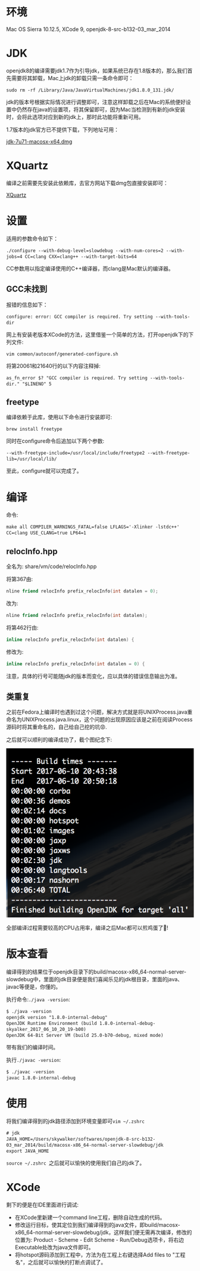 # 环境

Mac OS Sierra 10.12.5, XCode 9, openjdk-8-src-b132-03_mar_2014

# JDK

openjdk8的编译需要jdk1.7作为引导jdk，如果系统已存在1.8版本的，那么我们首先需要将其卸载，Mac上jdk的卸载只需一条命令即可：

```shell
sudo rm -rf /Library/Java/JavaVirtualMachines/jdk1.8.0_131.jdk/
```

jdk的版本号根据实际情况进行调整即可，注意这样卸载之后在Mac的系统便好设置中仍然存在java的设置项，将其保留即可，因为Mac当检测到有新的jdk安装时，会将此选项对应到新的jdk上，那时此功能将重新可用。

1.7版本的jdk官方已不提供下载，下列地址可用：

[jdk-7u71-macosx-x64.dmg](http://download.csdn.net/download/sxsj333/8331551)

# XQuartz

编译之前需要先安装此依赖库，去官方网站下载dmg包直接安装即可：

[XQuartz](https://www.xquartz.org/)

# 设置

适用的参数命令如下：

```shell
./configure --with-debug-level=slowdebug --with-num-cores=2 --with-jobs=4 CC=clang CXX=clang++ --with-target-bits=64
```

CC参数用以指定编译使用的C++编译器，而clang是Mac默认的编译器。

## GCC未找到

报错的信息如下：

```shell
configure: error: GCC compiler is required. Try setting --with-tools-dir
```

网上有安装老版本XCode的方法，这里借鉴一个简单的方法，打开openjdk下的下列文件:

```shell
vim common/autoconf/generated-configure.sh
```

将第20061和21640行的以下内容注释掉:

```shell
as_fn_error $? "GCC compiler is required. Try setting --with-tools-dir." "$LINENO" 5
```

## freetype

编译依赖于此库，使用以下命令进行安装即可:

```shell
brew install freetype
```

同时在configure命令后追加以下两个参数:

```shell
--with-freetype-include=/usr/local/include/freetype2 --with-freetype-lib=/usr/local/lib/ 
```

至此，configure就可以完成了。

# 编译

命令:

```shell
make all COMPILER_WARNINGS_FATAL=false LFLAGS='-Xlinker -lstdc++' CC=clang USE_CLANG=true LP64=1
```

## relocInfo.hpp

全名为: share/vm/code/relocInfo.hpp

将第367由:

```c++
nline friend relocInfo prefix_relocInfo(int datalen = 0);
```

改为:

```c++
nline friend relocInfo prefix_relocInfo(int datalen);
```

将第462行由:

```c++
inline relocInfo prefix_relocInfo(int datalen) {
```

修改为:

```c++
inline relocInfo prefix_relocInfo(int datalen = 0) {
```

注意，具体的行号可能随jdk的版本而变化，应以具体的错误信息输出为准。

## 类重复

之前在Fedora上编译时也遇到过这个问题，解决方式就是将UNIXProcess.java重命名为UNIXProcess.java.linux，这个问题的出现原因应该是之前在阅读Process源码时将其重命名的，自己给自己挖的坑😡.

之后就可以顺利的编译成功了，截个图纪念下:

![编译成功](images/build_finish.png)

全部编译过程需要较高的CPU占用率，编译之后Mac都可以煎鸡蛋了🍳!

# 版本查看

编译得到的结果位于openjdk目录下的build/macosx-x86_64-normal-server-slowdebug中，里面的jdk目录便是我们喜闻乐见的jdk根目录，里面的java、javac等便是，你懂的。

执行命令:`./java -version`:

```shell
$ ./java -version
openjdk version "1.8.0-internal-debug"
OpenJDK Runtime Environment (build 1.8.0-internal-debug-skyalker_2017_06_10_20_19-b00)
OpenJDK 64-Bit Server VM (build 25.0-b70-debug, mixed mode)
```

带有我们的编译时间。

执行`./javac -version`:

```shell
$ ./javac -version
javac 1.8.0-internal-debug
```

# 使用

将我们编译得到的jdk路径添加到环境变量即可`vim ~/.zshrc `

```shell
# jdk
JAVA_HOME=/Users/skywalker/softwares/openjdk-8-src-b132-03_mar_2014/build/macosx-x86_64-normal-server-slowdebug/jdk
export JAVA_HOME
```

`source ~/.zshrc `之后就可以愉快的使用我们自己的jdk了。

# XCode

剩下的便是在IDE里面进行调试:

- 在XCode里新建一个command line工程，删除自动生成的代码。
- 修改运行目标，使其定位到我们编译得到的java文件，即build/macosx-x86_64-normal-server-slowdebug/jdk，这样我们便无需再次编译，修改的位置为: Product - Scheme - Edit Scheme - Run/Debug选项卡，将右边Executable处改为java文件即可。
- 将hotspot源码添加到工程中，方法为在工程上右键选择Add files to "工程名"，之后就可以愉快的打断点调试了。
